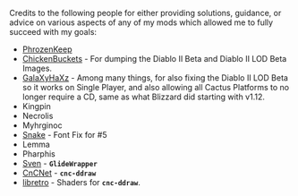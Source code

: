 Credits to the following people for either providing solutions,
guidance, or advice on various aspects of any of my mods which allowed me
to fully succeed with my goals:

- [PhrozenKeep](http://d2mods.info)
- [ChickenBuckets](https://www.betaarchive.com/forum/viewtopic.php?t=35744) -
  For dumping the Diablo II Beta and Diablo II LOD Beta Images.
- [GalaXyHaXz](https://github.com/diasurgical/devilution) - Among many things,
  for also fixing the Diablo II LOD Beta so it works on Single Player, and also
  allowing all Cactus Platforms to no longer require a CD, same as what Blizzard
  did starting with v1.12.
- Kingpin
- Necrolis
- Myhrginoc
- [Snake](http://www.snakebytestudios.com/) - Font Fix for #5
- Lemma
- Pharphis
- [Sven](http://www.svenswrapper.de/english/) - **`GlideWrapper`**
- [CnCNet](https://github.com/CnCNet/cnc-ddraw) - **`cnc-ddraw`**
- [libretro](https://github.com/libretro/glsl-shaders) - Shaders for **`cnc-ddraw`**.
